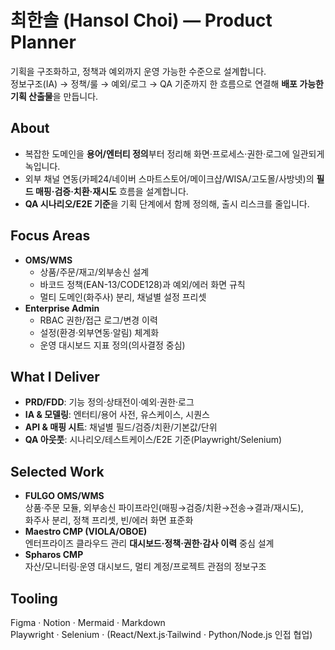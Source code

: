 # 최한솔 (Hansol Choi) — Product Planner

기획을 구조화하고, 정책과 예외까지 운영 가능한 수준으로 설계합니다.  
정보구조(IA) → 정책/룰 → 예외/로그 → QA 기준까지 한 흐름으로 연결해 **배포 가능한 기획 산출물**을 만듭니다.

## About
- 복잡한 도메인을 **용어/엔터티 정의**부터 정리해 화면·프로세스·권한·로그에 일관되게 녹입니다.
- 외부 채널 연동(카페24/네이버 스마트스토어/메이크샵/WISA/고도몰/사방넷)의 **필드 매핑·검증·치환·재시도** 흐름을 설계합니다.
- **QA 시나리오/E2E 기준**을 기획 단계에서 함께 정의해, 출시 리스크를 줄입니다.

## Focus Areas
- **OMS/WMS**
  - 상품/주문/재고/외부송신 설계
  - 바코드 정책(EAN-13/CODE128)과 예외/에러 화면 규칙
  - 멀티 도메인(화주사) 분리, 채널별 설정 프리셋
- **Enterprise Admin**
  - RBAC 권한/접근 로그/변경 이력
  - 설정(환경·외부연동·알림) 체계화
  - 운영 대시보드 지표 정의(의사결정 중심)

## What I Deliver
- **PRD/FDD**: 기능 정의·상태전이·예외·권한·로그
- **IA & 모델링**: 엔터티/용어 사전, 유스케이스, 시퀀스
- **API & 매핑 시트**: 채널별 필드/검증/치환/기본값/단위
- **QA 아웃풋**: 시나리오/테스트케이스/E2E 기준(Playwright/Selenium)

## Selected Work
- **FULGO OMS/WMS**  
  상품·주문 모듈, 외부송신 파이프라인(매핑→검증/치환→전송→결과/재시도),  
  화주사 분리, 정책 프리셋, 빈/에러 화면 표준화
- **Maestro CMP (VIOLA/OBOE)**  
  엔터프라이즈 클라우드 관리 **대시보드·정책·권한·감사 이력** 중심 설계
- **Spharos CMP**  
  자산/모니터링·운영 대시보드, 멀티 계정/프로젝트 관점의 정보구조

## Tooling
Figma · Notion · Mermaid · Markdown  
Playwright · Selenium · (React/Next.js·Tailwind · Python/Node.js 인접 협업)
